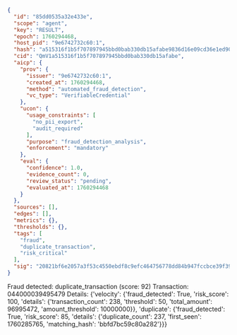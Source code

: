 ```json
{
  "id": "85dd0535a32e433e",
  "scope": "agent",
  "key": "RESULT",
  "epoch": 1760294468,
  "host_pid": "9e6742732c60:1",
  "hash": "a515316f1b5f707897945bbd0bab330db15afabe9836d16e09cd36e1ed90fcf2",
  "cid": "QmV1a515316f1b5f707897945bbd0bab330db15afabe",
  "aicp": {
    "prov": {
      "issuer": "9e6742732c60:1",
      "created_at": 1760294468,
      "method": "automated_fraud_detection",
      "vc_type": "VerifiableCredential"
    },
    "ucon": {
      "usage_constraints": [
        "no_pii_export",
        "audit_required"
      ],
      "purpose": "fraud_detection_analysis",
      "enforcement": "mandatory"
    },
    "eval": {
      "confidence": 1.0,
      "evidence_count": 0,
      "review_status": "pending",
      "evaluated_at": 1760294468
    }
  },
  "sources": [],
  "edges": [],
  "metrics": {},
  "thresholds": {},
  "tags": [
    "fraud",
    "duplicate_transaction",
    "risk_critical"
  ],
  "sig": "20821bf6e2057a3f53c4550ebdf8c9efc464756778dd84b947fccbce39f39b6c"
}
```

Fraud detected: duplicate_transaction (score: 92)
Transaction: 044000039495479
Details: {'velocity': {'fraud_detected': True, 'risk_score': 100, 'details': {'transaction_count': 238, 'threshold': 50, 'total_amount': 96995472, 'amount_threshold': 10000000}}, 'duplicate': {'fraud_detected': True, 'risk_score': 85, 'details': {'duplicate_count': 237, 'first_seen': 1760285765, 'matching_hash': 'bbfd7bc59c80a282'}}}